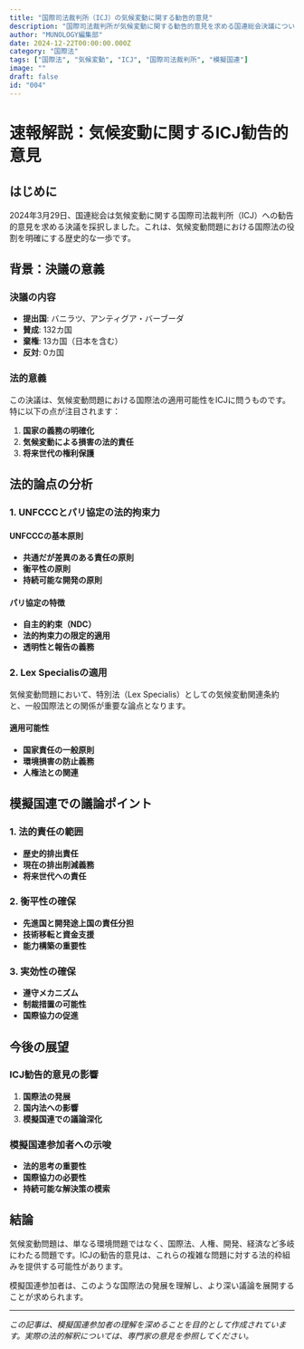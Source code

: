 ```yaml
---
title: "国際司法裁判所（ICJ）の気候変動に関する勧告的意見"
description: "国際司法裁判所が気候変動に関する勧告的意見を求める国連総会決議について解説します。"
author: "MUNOLOGY編集部"
date: 2024-12-22T00:00:00.000Z
category: "国際法"
tags: ["国際法", "気候変動", "ICJ", "国際司法裁判所", "模擬国連"]
image: ""
draft: false
id: "004"
---
```


# 速報解説：気候変動に関するICJ勧告的意見

## はじめに

2024年3月29日、国連総会は気候変動に関する国際司法裁判所（ICJ）への勧告的意見を求める決議を採択しました。これは、気候変動問題における国際法の役割を明確にする歴史的な一歩です。

## 背景：決議の意義

### 決議の内容
- **提出国**: バニラツ、アンティグア・バーブーダ
- **賛成**: 132カ国
- **棄権**: 13カ国（日本を含む）
- **反対**: 0カ国

### 法的意義
この決議は、気候変動問題における国際法の適用可能性をICJに問うものです。特に以下の点が注目されます：

1. **国家の義務の明確化**
2. **気候変動による損害の法的責任**
3. **将来世代の権利保護**

## 法的論点の分析

### 1. UNFCCCとパリ協定の法的拘束力

#### UNFCCCの基本原則
- **共通だが差異のある責任の原則**
- **衡平性の原則**
- **持続可能な開発の原則**

#### パリ協定の特徴
- **自主的約束（NDC）**
- **法的拘束力の限定的適用**
- **透明性と報告の義務**

### 2. Lex Specialisの適用

気候変動問題において、特別法（Lex Specialis）としての気候変動関連条約と、一般国際法との関係が重要な論点となります。

#### 適用可能性
- **国家責任の一般原則**
- **環境損害の防止義務**
- **人権法との関連**

## 模擬国連での議論ポイント

### 1. 法的責任の範囲
- **歴史的排出責任**
- **現在の排出削減義務**
- **将来世代への責任**

### 2. 衡平性の確保
- **先進国と開発途上国の責任分担**
- **技術移転と資金支援**
- **能力構築の重要性**

### 3. 実効性の確保
- **遵守メカニズム**
- **制裁措置の可能性**
- **国際協力の促進**

## 今後の展望

### ICJ勧告的意見の影響
1. **国際法の発展**
2. **国内法への影響**
3. **模擬国連での議論深化**

### 模擬国連参加者への示唆
- **法的思考の重要性**
- **国際協力の必要性**
- **持続可能な解決策の模索**

## 結論

気候変動問題は、単なる環境問題ではなく、国際法、人権、開発、経済など多岐にわたる問題です。ICJの勧告的意見は、これらの複雑な問題に対する法的枠組みを提供する可能性があります。

模擬国連参加者は、このような国際法の発展を理解し、より深い議論を展開することが求められます。

---

*この記事は、模擬国連参加者の理解を深めることを目的として作成されています。実際の法的解釈については、専門家の意見を参照してください。* 